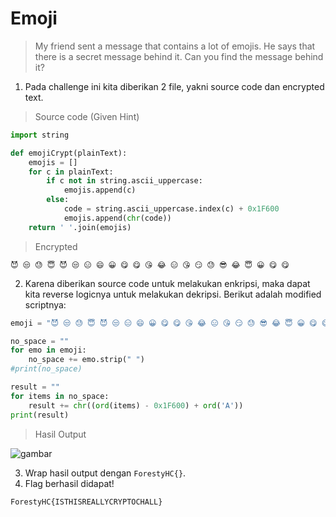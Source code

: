 # Emoji
>My friend sent a message that contains a lot of emojis. He says that there is a secret message behind it. Can you find the message behind it?

1. Pada challenge ini kita diberikan 2 file, yakni source code dan encrypted text.

> Source code (Given Hint)

```py
import string

def emojiCrypt(plainText):
    emojis = []
    for c in plainText:
        if c not in string.ascii_uppercase:
            emojis.append(c)
        else:
            code = string.ascii_uppercase.index(c) + 0x1F600
            emojis.append(chr(code))
    return ' '.join(emojis)
```

> Encrypted

```
😈 😒 😓 😇 😈 😒 😑 😄 😀 😋 😋 😘 😂 😑 😘 😏 😓 😎 😂 😇 😀 😋 😋
```

2. Karena diberikan source code untuk melakukan enkripsi, maka dapat kita reverse logicnya untuk melakukan dekripsi. Berikut adalah modified scriptnya:

```py
emoji = "😈 😒 😓 😇 😈 😒 😑 😄 😀 😋 😋 😘 😂 😑 😘 😏 😓 😎 😂 😇 😀 😋 😋"

no_space = ""
for emo in emoji:
    no_space += emo.strip(" ")
#print(no_space)

result = ""
for items in no_space:
    result += chr((ord(items) - 0x1F600) + ord('A'))
print(result)
```
>Hasil Output

![gambar](https://github.com/Valcar-ies/Writeup-CTF-Foresty-Hacker-Class/assets/84186470/51fba190-f4a7-4fcf-a0c9-e1dbda393437)

3. Wrap hasil output  dengan `ForestyHC{}`.
4. Flag berhasil didapat!

```console
ForestyHC{ISTHISREALLYCRYPTOCHALL}
```
